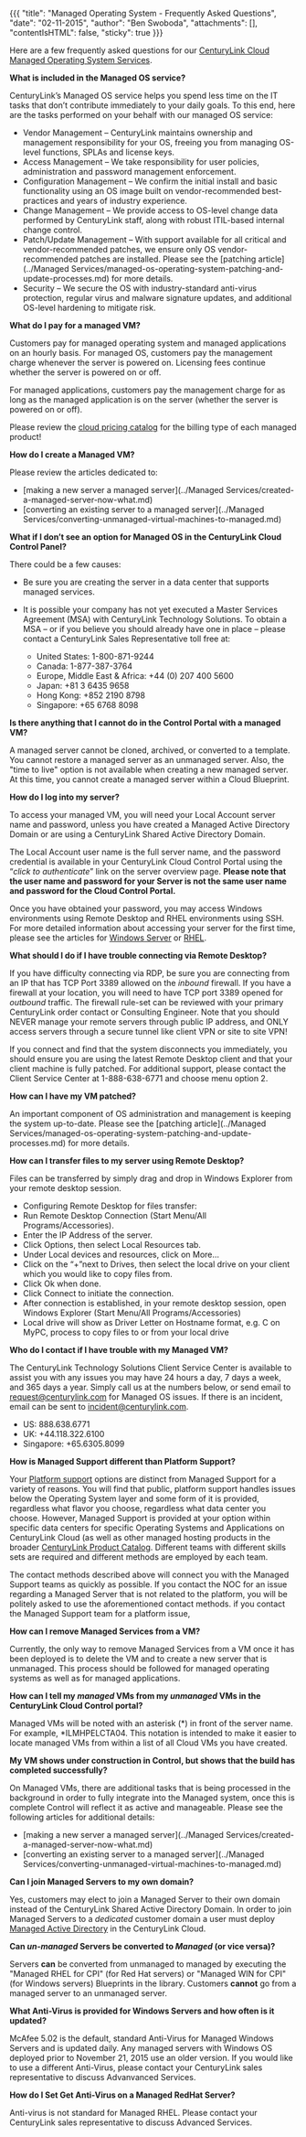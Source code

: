 ﻿{{{
  "title": "Managed Operating System - Frequently Asked Questions",
  "date": "02-11-2015",
  "author": "Ben Swoboda",
  "attachments": [],
  "contentIsHTML": false,
  "sticky": true
}}}

Here are a few frequently asked questions for our [CenturyLink Cloud Managed Operating System Services](//www.ctl.io/managed-services/operating-system/).

**What is included in the Managed OS service?**

CenturyLink’s Managed OS service helps you spend less time on the IT tasks that don’t contribute immediately to your daily goals. To this end, here are the tasks performed on your behalf with our managed OS service:

* Vendor Management – CenturyLink maintains ownership and management responsibility for your OS, freeing you from managing OS-level functions, SPLAs and license keys.
* Access Management – We take responsibility for user policies, administration and password management enforcement.
* Configuration Management – We confirm the initial install and basic functionality using an OS image built on vendor-recommended best-practices and years of industry experience.
* Change Management – We provide access to OS-level change data performed by CenturyLink staff, along with robust ITIL-based internal change control.
* Patch/Update Management – With support available for all critical and vendor-recommended patches, we ensure only OS vendor-recommended patches are installed. Please see the [patching article](../Managed Services/managed-os-operating-system-patching-and-update-processes.md) for more details.
* Security – We secure the OS with industry-standard anti-virus protection, regular virus and malware signature updates, and additional OS-level hardening to mitigate risk.

**What do I pay for a managed VM?**

Customers pay for managed operating system and managed applications on an hourly basis. For managed OS, customers pay the management charge whenever the server is powered on. Licensing fees continue whether the server is powered on or off.

For managed applications, customers pay the management charge for as long as the managed application is on the server (whether the server is powered on or off).

Please review the [cloud pricing catalog](//www.ctl.io/pricing) for the billing type of each managed product!

**How do I create a Managed VM?**

Please review the articles dedicated to:
* [making a new server a managed server](../Managed Services/created-a-managed-server-now-what.md)
* [converting an existing server to a managed server](../Managed Services/converting-unmanaged-virtual-machines-to-managed.md)


**What if I don’t see an option for Managed OS in the CenturyLink Cloud Control Panel?**

There could be a few causes:

* Be sure you are creating the server in a data center that supports managed services.
* It is possible your company has not yet executed a Master Services Agreement (MSA) with CenturyLink Technology Solutions. To obtain a MSA – or if you believe you should already have one in place – please contact a CenturyLink Sales Representative toll free at:

    * United States: 1-800-871-9244
    * Canada: 1-877-387-3764
    * Europe, Middle East &amp; Africa: +44 (0) 207 400 5600
    * Japan: +81 3 6435 9658
    * Hong Kong: +852 2190 8798
    * Singapore: +65 6768 8098

**Is there anything that I cannot do in the Control Portal with a managed VM?**

A managed server cannot be cloned, archived, or converted to a template. You cannot restore a managed server as an unmanaged server. Also, the "time to live" option is not available when creating a new managed server. At this time, you cannot create a managed server within a Cloud Blueprint.

**How do I log into my server?**

To access your managed VM, you will need your Local Account server name and password, unless you have created a Managed Active Directory Domain or are using a CenturyLink Shared Active Directory Domain.

The Local Account user name is the full server name, and the password credential is available in your CenturyLink Cloud Control Portal using the “<em>click to authenticate</em>” link on the server overview page. **Please note that the user name and password for your Server is not the same user name and password for the Cloud Control Portal.**

Once you have obtained your password, you may access Windows environments using Remote Desktop and RHEL environments using SSH. For more detailed information about accessing your server for the first time, please see the articles for [Windows Server](managed-windows-server-connecting-to-your-server-with-remote-desktop.md) or [RHEL](managed-red-hat-connecting-to-your-server-with-ssh.md).

**What should I do if I have trouble connecting via Remote Desktop?**

If you have difficulty connecting via RDP, be sure you are connecting from an IP that has TCP Port 3389 allowed on the <em>inbound</em> firewall. If you have a firewall at your location, you will need to have TCP port 3389 opened for *outbound* traffic. The firewall rule-set can be reviewed with your primary CenturyLink order contact or Consulting Engineer. Note that you should NEVER manage your remote servers through public IP address, and ONLY access servers through a secure tunnel like client VPN or site to site VPN!

If you connect and find that the system disconnects you immediately, you should ensure you are using the latest Remote Desktop client and that your client machine is fully patched. For additional support, please contact the Client Service Center at 1-888-638-6771 and choose menu option 2.

**How can I have my VM patched?**

An important component of OS administration and management is keeping the system up-to-date. Please see the [patching article](../Managed Services/managed-os-operating-system-patching-and-update-processes.md) for more details.


**How can I transfer files to my server using Remote Desktop?**

Files can be transferred by simply drag and drop in Windows Explorer from your remote desktop session.

* Configuring Remote Desktop for files transfer:
* Run Remote Desktop Connection (Start Menu/All Programs/Accessories).
* Enter the IP Address of the server.
* Click Options, then select Local Resources tab.
* Under Local devices and resources, click on More…
* Click on the “+”next to Drives, then select the local drive on your client which you would like to copy files from.
* Click Ok when done.
* Click Connect to initiate the connection.
* After connection is established, in your remote desktop session, open Windows Explorer (Start Menu/All Programs/Accessories)
* Local drive will show as Driver Letter on Hostname format, e.g. C on MyPC, process to copy files to or from your local drive

**Who do I contact if I have trouble with my Managed VM?**

The CenturyLink Technology Solutions Client Service Center is available to assist you with any issues you may have 24 hours a day, 7 days a week, and 365 days a year. Simply call us at the numbers below, or send email to request@centurylink.com for Managed OS issues. If there is an incident, email can be sent to incident@centurylink.com.

* US: 888.638.6771
* UK: +44.118.322.6100
* Singapore: +65.6305.8099

**How is Managed Support different than Platform Support?**

Your [Platform support](https://www.ctl.io/support/) options are distinct from Managed Support for a variety of reasons. You will find that public, platform support handles issues below the Operating System layer and some form of it is provided, regardless what flavor you choose, regardless what data center you choose. However, Managed Support is provided at your option within specific data centers for specific Operating Systems and Applications on CenturyLink Cloud (as well as other managed hosting products in the broader [CenturyLink Product Catalog](http://www.centurylink.com/business/enterprise/). Different teams with different skills sets are required and different methods are employed by each team.

The contact methods described above will connect you with the Managed Support teams as quickly as possible. If you contact the NOC for an issue regarding a Managed Server that is not related to the platform, you will be politely asked to use the aforementioned contact methods. if you contact the Managed Support team for a platform issue,

**How can I remove Managed Services from a VM?**

Currently, the only way to remove Managed Services from a VM once it has been deployed is to delete the VM and to create a new server that is unmanaged. This process should be followed for managed operating systems as well as for managed applications.

**How can I tell my *managed* VMs from my <em>unmanaged</em> VMs in the CenturyLink Cloud Control portal?**

Managed VMs will be noted with an asterisk (&#42;) in front of the server name. For example, &#42;ILMHPELCTA04. This notation is intended to make it easier to locate managed VMs from within a list of all Cloud VMs you have created.

**My VM shows under construction in Control, but shows that the build has completed successfully?**

On Managed VMs, there are additional tasks that is being processed in the background in order to fully integrate into the Managed system, once this is complete Control will reflect it as active and manageable. Please see the following articles for additional details:

* [making a new server a managed server](../Managed Services/created-a-managed-server-now-what.md)
* [converting an existing server to a managed server](../Managed Services/converting-unmanaged-virtual-machines-to-managed.md)

**Can I join Managed Servers to my own domain?**

Yes, customers may elect to join a Managed Server to their own domain instead of the CenturyLink Shared Active Directory Domain.  In order to join Managed Servers to a <em>dedicated</em> customer domain a user must deploy [Managed Active Directory](getting-started-with-managed-active-directory.md) in the CenturyLink Cloud.

**Can *un-managed* Servers be converted to *Managed* (or vice versa)?**

Servers **can** be converted from unmanaged to managed by executing the "Managed RHEL for CPI" (for Red Hat servers) or "Managed WIN for CPI" (for Windows servers) Blueprints in the library. Customers **cannot** go from a managed server to an unmanaged server.

**What Anti-Virus is provided for Windows Servers and how often is it updated?**

McAfee 5.02 is the default, standard Anti-Virus for Managed Windows Servers and is updated daily. Any managed servers with Windows OS deployed prior to November 21, 2015 use an older version. If you would like to use a different Anti-Virus, please contact your CenturyLink sales representative to discuss Advanvanced Services.

**How do I Set Get Anti-Virus on a Managed RedHat Server?**

Anti-virus is not standard for Managed RHEL. Please contact your CenturyLink sales representative to discuss Advanced Services.
